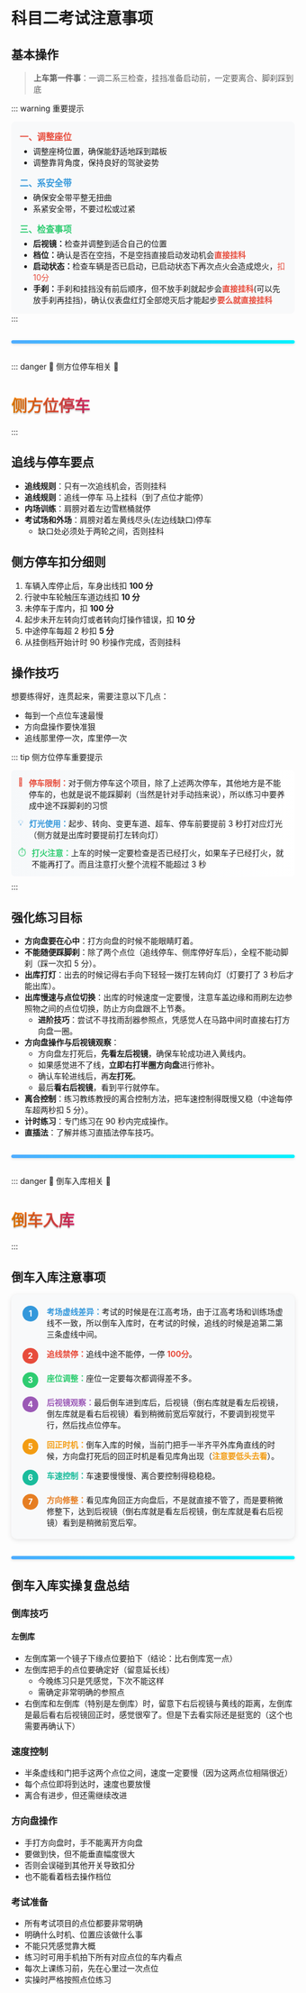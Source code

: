 # 科目二考试注意事项

## 基本操作

> **上车第一件事**：一调二系三检查，挂挡准备启动前，一定要离合、脚刹踩到底

::: warning 重要提示

<div style="padding: 15px; background-color: #f8f9fa; border-radius: 8px;">
  <div style="margin-bottom: 15px;">
    <span style="font-weight: bold; color: #e74c3c; font-size: 1.1em;">一、调整座位</span>
    <ul style="margin-top: 5px; margin-bottom: 0;">
      <li>调整座椅位置，确保能舒适地踩到踏板</li>
      <li>调整靠背角度，保持良好的驾驶姿势</li>
    </ul>
  </div>
  
  <div style="margin-bottom: 15px;">
    <span style="font-weight: bold; color: #3498db; font-size: 1.1em;">二、系安全带</span>
    <ul style="margin-top: 5px; margin-bottom: 0;">
      <li>确保安全带平整无扭曲</li>
      <li>系紧安全带，不要过松或过紧</li>
    </ul>
  </div>
  
  <div>
    <span style="font-weight: bold; color: #2ecc71; font-size: 1.1em;">三、检查事项</span>
    <ul style="margin-top: 5px; margin-bottom: 0;">
      <li><span style="font-weight: bold;">后视镜：</span>检查并调整到适合自己的位置</li>
      <li><span style="font-weight: bold;">档位：</span>确认是否在空挡，不是空挡直接启动发动机会<span style="color: #e74c3c; font-weight: bold;">直接挂科</span></li>
      <li><span style="font-weight: bold;">启动状态：</span>检查车辆是否已启动，已启动状态下再次点火会造成熄火，<span style="color: #e74c3c;">扣10分</span></li>
      <li><span style="font-weight: bold;">手刹：</span>手刹和挂挡没有前后顺序，但不放手刹就起步会<span style="color: #e74c3c; font-weight: bold;">直接挂科</span>(可以先放手刹再挂挡)，确认仪表盘红灯全部熄灭后才能起步<span style="color: #e74c3c; font-weight: bold;">要么就直接挂科</span></li>
    </ul>
  </div>
</div>
:::

<div style="margin: 30px 0; position: relative; height: 6px; background: linear-gradient(to right, #4facfe 0%, #00f2fe 100%); border-radius: 3px; box-shadow: 0 2px 4px rgba(0,0,0,0.1);">
  <div style="position: absolute; left: 50%; top: 50%; transform: translate(-50%, -50%); background-color: white; padding: 0 15px; font-weight: bold; color: #4facfe;"></div>
</div>

::: danger 🚗 侧方位停车相关 🚗

# <span style="background-image: linear-gradient(to right, #ff8a00, #e52e71); -webkit-background-clip: text; color: transparent; text-shadow: 0px 2px 2px rgba(0,0,0,0.2);">侧方位停车</span>

:::

## 追线与停车要点

- **追线规则**：只有一次追线机会，否则挂科
- **追线规则**：追线一停车 马上挂科（到了点位才能停）
- **内场训练**：肩膀对着左边雪糕桶就停
- **考试场和外场**：肩膀对着左黄线尽头(左边线缺口)停车
  - 缺口处必须处于两轮之间，否则挂科

## 侧方停车扣分细则

1. 车辆入库停止后，车身出线扣 **100 分**
2. 行驶中车轮触压车道边线扣 **10 分**
3. 未停车于库内，扣 **100 分**
4. 起步未开左转向灯或者转向灯操作错误，扣 **10 分**
5. 中途停车每超 2 秒扣 **5 分**
6. 从挂倒档开始计时 90 秒操作完成，否则挂科

## 操作技巧

想要练得好，连贯起来，需要注意以下几点：

- 每到一个点位车速最慢
- 方向盘操作要快准狠
- 追线那里停一次，库里停一次

::: tip 侧方位停车重要提示

<div style="background: linear-gradient(to right, #f6f8fa, #ffffff); border-radius: 6px; padding: 12px; margin: 10px 0;">

<div style="display: flex; align-items: flex-start; margin-bottom: 12px;">
  <div style="flex-shrink: 0; margin-right: 10px; color: #e74c3c;">🚫</div>
  <div>
    <span style="font-weight: bold; color: #e74c3c;">停车限制：</span>对于侧方停车这个项目，除了上述两次停车，其他地方是不能停车的，也就是说不能踩脚刹（当然是针对手动挡来说），所以练习中要养成中途不踩脚刹的习惯
  </div>
</div>

<div style="display: flex; align-items: flex-start; margin-bottom: 12px;">
  <div style="flex-shrink: 0; margin-right: 10px; color: #3498db;">💡</div>
  <div>
    <span style="font-weight: bold; color: #3498db;">灯光使用：</span>起步、转向、变更车道、超车、停车前要提前 3 秒打对应灯光（侧方就是出库时要提前打左转向灯）
  </div>
</div>

<div style="display: flex; align-items: flex-start;">
  <div style="flex-shrink: 0; margin-right: 10px; color: #2ecc71;">⏱️</div>
  <div>
    <span style="font-weight: bold; color: #2ecc71;">打火注意：</span>上车的时候一定要检查是否已经打火，如果车子已经打火，就不能再打了。而且注意打火整个流程不能超过 3 秒
  </div>
</div>

</div>
:::

## 强化练习目标

- **方向盘要在心中**：打方向盘的时候不能眼睛盯着。
- **不能随便踩脚刹**：除了两个点位（追线停车、侧库停好车后），全程不能动脚刹（踩一次扣 5 分）。
- **出库打灯**：出去的时候记得右手向下轻轻一拨打左转向灯（灯要打了 3 秒后才能出库）。
- **出库慢速与点位切换**：出库的时候速度一定要慢，注意车盖边缘和雨刷左边参照物之间的点位切换，防止方向盘跟不上节奏。
  - **进阶技巧**：尝试不寻找雨刮器参照点，凭感觉人在马路中间时直接右打方向盘一圈。
- **方向盘操作与后视镜观察**：
  - 方向盘左打死后，**先看左后视镜**，确保车轮成功进入黄线内。
  - 如果感觉进不了线，**立即右打半圈方向盘**进行修补。
  - 确认车轮进线后，再**左打死**。
  - 最后**看右后视镜**，看到平行就停车。
- **离合控制**：练习教练教授的离合控制方法，把车速控制得既慢又稳（中途每停车超两秒扣 5 分）。
- **计时练习**：专门练习在 90 秒内完成操作。
- **直插法**：了解并练习直插法停车技巧。

<div style="margin: 30px 0; position: relative; height: 6px; background: linear-gradient(to right, #4facfe 0%, #00f2fe 100%); border-radius: 3px; box-shadow: 0 2px 4px rgba(0,0,0,0.1);">
  <div style="position: absolute; left: 50%; top: 50%; transform: translate(-50%, -50%); background-color: white; padding: 0 15px; font-weight: bold; color: #4facfe;"></div>
</div>

::: danger 🚗 倒车入库相关 🚗

# <span style="background-image: linear-gradient(to right, #ff8a00, #e52e71); -webkit-background-clip: text; color: transparent; text-shadow: 0px 2px 2px rgba(0,0,0,0.2);">倒车入库</span>

:::

## 倒车入库注意事项

<div style="background-color: #f8f9fa; border-radius: 10px; padding: 20px; margin: 15px 0; box-shadow: 0 2px 8px rgba(0,0,0,0.1);">

<div style="display: flex; align-items: flex-start; margin-bottom: 15px;">
  <div style="background-color: #3498db; color: white; width: 28px; height: 28px; border-radius: 50%; display: flex; justify-content: center; align-items: center; margin-right: 15px; flex-shrink: 0; font-weight: bold;">1</div>
  <div>
    <span style="font-weight: bold; color: #3498db;">考场虚线差异：</span>考试的时候是在江高考场，由于江高考场和训练场虚线不一致，所以倒车入库时，在考试的时候，追线的时候是追第二第三条虚线中间。
  </div>
</div>

<div style="display: flex; align-items: flex-start; margin-bottom: 15px;">
  <div style="background-color: #e74c3c; color: white; width: 28px; height: 28px; border-radius: 50%; display: flex; justify-content: center; align-items: center; margin-right: 15px; flex-shrink: 0; font-weight: bold;">2</div>
  <div>
    <span style="font-weight: bold; color: #e74c3c;">追线禁停：</span>追线中途不能停，一停 <span style="color: #e74c3c; font-weight: bold;">100分</span>。
  </div>
</div>

<div style="display: flex; align-items: flex-start; margin-bottom: 15px;">
  <div style="background-color: #2ecc71; color: white; width: 28px; height: 28px; border-radius: 50%; display: flex; justify-content: center; align-items: center; margin-right: 15px; flex-shrink: 0; font-weight: bold;">3</div>
  <div>
    <span style="font-weight: bold; color: #2ecc71;">座位调整：</span>座位一定要每次都调得差不多。
  </div>
</div>

<div style="display: flex; align-items: flex-start; margin-bottom: 15px;">
  <div style="background-color: #9b59b6; color: white; width: 28px; height: 28px; border-radius: 50%; display: flex; justify-content: center; align-items: center; margin-right: 15px; flex-shrink: 0; font-weight: bold;">4</div>
  <div>
    <span style="font-weight: bold; color: #9b59b6;">后视镜观察：</span>最后倒车进到库后，后视镜（倒右库就是看左后视镜，倒左库就是看右后视镜）看到稍微前宽后窄就行，不要调到视觉平行，然后找点位停车。
  </div>
</div>

<div style="display: flex; align-items: flex-start; margin-bottom: 15px;">
  <div style="background-color: #f39c12; color: white; width: 28px; height: 28px; border-radius: 50%; display: flex; justify-content: center; align-items: center; margin-right: 15px; flex-shrink: 0; font-weight: bold;">5</div>
  <div>
    <span style="font-weight: bold; color: #f39c12;">回正时机：</span>倒车入库的时候，当前门把手一半齐平外库角直线的时候，方向盘打死后的回正时机是看见库角出现（<span style="color: #f39c12; font-weight: bold;">注意要低头去看</span>）。
  </div>
</div>

<div style="display: flex; align-items: flex-start; margin-bottom: 15px;">
  <div style="background-color: #1abc9c; color: white; width: 28px; height: 28px; border-radius: 50%; display: flex; justify-content: center; align-items: center; margin-right: 15px; flex-shrink: 0; font-weight: bold;">6</div>
  <div>
    <span style="font-weight: bold; color: #1abc9c;">车速控制：</span>车速要慢慢慢、离合要控制得稳稳稳。
  </div>
</div>

<div style="display: flex; align-items: flex-start;">
  <div style="background-color: #e67e22; color: white; width: 28px; height: 28px; border-radius: 50%; display: flex; justify-content: center; align-items: center; margin-right: 15px; flex-shrink: 0; font-weight: bold;">7</div>
  <div>
    <span style="font-weight: bold; color: #e67e22;">方向修整：</span>看见库角回正方向盘后，不是就直接不管了，而是要稍微修整下，达到后视镜（倒右库就是看左后视镜，倒左库就是看右后视镜）看到是稍微前宽后窄。
  </div>
</div>

</div>

<div style="margin: 30px 0; position: relative; height: 6px; background: linear-gradient(to right, #4facfe 0%, #00f2fe 100%); border-radius: 3px; box-shadow: 0 2px 4px rgba(0,0,0,0.1);">
  <div style="position: absolute; left: 50%; top: 50%; transform: translate(-50%, -50%); background-color: white; padding: 0 15px; font-weight: bold; color: #4facfe;"></div>
</div>

## 倒车入库实操复盘总结

### 倒库技巧

#### 左倒库

- 左倒库第一个镜子下缘点位要拍下（结论：比右倒库宽一点）
- 左倒库把手的点位要确定好（留意延长线）
  - 今晚练习只是凭感觉，下次不能这样
  - 需确定非常明确的参照点
- 右倒库和左倒库（特别是左倒库）时，留意下右后视镜与黄线的距离，左倒库是最后看右后视镜回正时，感觉很窄了。但是下去看实际还是挺宽的（这个也需要再确认下）



### 速度控制

- 半条虚线和门把手这两个点位之间，速度一定要慢（因为这两点位相隔很近）
- 每个点位即将到达时，速度也要放慢
- 离合有进步，但还需继续改进

### 方向盘操作

- 手打方向盘时，手不能离开方向盘
- 要做到快，但不能垂直幅度很大
- 否则会误碰到其他开关导致扣分
- 也不能看着档去操作档位

### 考试准备

- 所有考试项目的点位都要非常明确
- 明确什么时机、位置应该做什么事
- 不能只凭感觉靠大概
- 练习时可用手机拍下所有对应点位的车内看点
- 每次上课练习前，先在心里过一次点位
- 实操时严格按照点位练习
